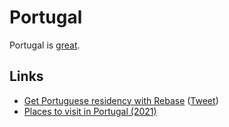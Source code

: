 # Portugal

Portugal is [great](https://twitter.com/tomazstolfa/status/1454441367359430663).

## Links

- [Get Portuguese residency with Rebase](https://rebase.co/portugal) ([Tweet](https://twitter.com/devonzuegel/status/1454508407319371780))
- [Places to visit in Portugal (2021)](https://twitter.com/andreasklinger/status/1458125885249294339)
